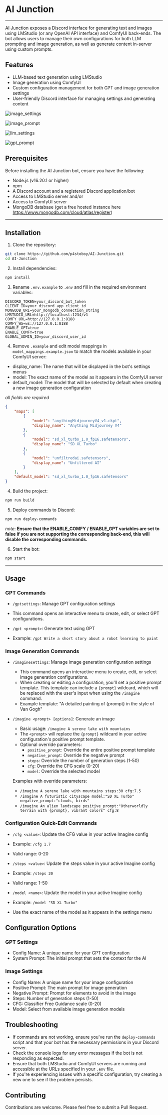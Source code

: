 # AI Junction

---
AI Junction exposes a Discord interface for generating text and images using LMStudio (or any OpenAI API interface) and ComfyUI back-ends. The bot allows users to manage their own configurations for both LLM prompting and image generation, as well as generate content in-server using custom prompts.

## Features

- LLM-based text generation using LMStudio
- Image generation using ComfyUI
- Custom configuration management for both GPT and image generation settings
- User-friendly Discord interface for managing settings and generating content

![image_settings](readme_images/image_config.png)

![image_prompt](readme_images/image_prompt.png)

![llm_settings](readme_images/llm_config.png)

![gpt_prompt](readme_images/llm_prompt.png)


## Prerequisites

Before installing the AI Junction bot, ensure you have the following:

- Node.js (v16.20.1 or higher)
- npm
- A Discord account and a registered Discord application/bot
- Access to LMStudio server and/or
- Access to ComfyUI server
- MongoDB database (get a free hosted instance here https://www.mongodb.com/cloud/atlas/register)

---

## Installation

1. Clone the repository:
```bash
git clone https://github.com/p4stoboy/AI-Junction.git
cd AI-Junction
```

2. Install dependencies:
```bash
npm install
```

3. Rename `.env.example` to `.env` and fill in the required environment variables:
```
DISCORD_TOKEN=your_discord_bot_token
CLIENT_ID=your_discord_app_client_id
MONGODB_URI=your_mongodb_connection_string
LMSTUDIO_URL=http://localhost:1234/v1
COMFY_URL=http://127.0.0.1:8188
COMFY_WS=ws://127.0.0.1:8188
ENABLE_GPT=true
ENABLE_COMFY=true
GLOBAL_ADMIN_ID=your_discord_user_id
```

4. Remove `.example` and edit model mappings in `model_mappings.example.json` to match the models available in your ComfyUI server:
- display_name: The name that will be displayed in the bot's settings menus
- model: The exact name of the model as it appears in the ComfyUI server
- default_model: The model that will be selected by default when creating a new image generation configuration

*all fields are required*
```json
{
    "maps": [
        {
            "model": "anythingMidjourneyV4_v1.ckpt",
            "display_name": "Anything Midjourney V4"
        },
        {
            "model": "sd_xl_turbo_1.0_fp16.safetensors",
            "display_name": "SD XL Turbo"
        },
        {
            "model": "unfiltredai.safetensors",
            "display_name": "Unfiltered AI"
        }
    ],
    "default_model": "sd_xl_turbo_1.0_fp16.safetensors"
}
```


4. Build the project:
```bash
npm run build
```

5. Deploy commands to Discord:
```bash
npm run deploy-commands
```
*note*: **Ensure that the ENABLE_COMFY / ENABLE_GPT variables are set to false if you are not supporting the corresponding back-end, this will disable the corresponding commands.**

6. Start the bot:
```bash
npm start
```

---

## Usage

### GPT Commands

- `/gptsettings`: Manage GPT configuration settings
- This command opens an interactive menu to create, edit, or select GPT configurations.

- `/gpt <prompt>`: Generate text using GPT
- Example: `/gpt Write a short story about a robot learning to paint`

### Image Generation Commands

- `/imaginesettings`: Manage image generation configuration settings
    - This command opens an interactive menu to create, edit, or select image generation configurations.
    - When creating or editing a configuration, you'll set a positive prompt template. This template can include a `{prompt}` wildcard, which will be replaced with the user's input when using the `/imagine` command.
    - Example template: "A detailed painting of {prompt} in the style of Van Gogh"

- `/imagine <prompt> [options]`: Generate an image
    - Basic usage: `/imagine A serene lake with mountains`
    - The `<prompt>` will replace the `{prompt}` wildcard in your active configuration's positive prompt template.
    - Optional override parameters:
        - `positive_prompt`: Override the entire positive prompt template
        - `negative_prompt`: Override the negative prompt
        - `steps`: Override the number of generation steps (1-50)
        - `cfg`: Override the CFG scale (0-20)
        - `model`: Override the selected model

  Examples with override parameters:
    - `/imagine A serene lake with mountains steps:30 cfg:7.5`
    - `/imagine A futuristic cityscape model:"SD XL Turbo" negative_prompt:"clouds, birds"`
    - `/imagine An alien landscape positive_prompt:"Otherworldly terrain with {prompt}, vibrant colors" cfg:8`

### Configuration Quick-Edit Commands

- `/cfg <value>`: Update the CFG value in your active Imagine config
- Example: `/cfg 1.7`
- Valid range: 0-20

- `/steps <value>`: Update the steps value in your active Imagine config
- Example: `/steps 20`
- Valid range: 1-50

- `/model <name>`: Update the model in your active Imagine config
- Example: `/model "SD XL Turbo"`
- Use the exact name of the model as it appears in the settings menu


## Configuration Options

### GPT Settings
- Config Name: A unique name for your GPT configuration
- System Prompt: The initial prompt that sets the context for the AI

### Image Settings
- Config Name: A unique name for your image configuration
- Positive Prompt: The main prompt for image generation
- Negative Prompt: Prompt for elements to avoid in the image
- Steps: Number of generation steps (1-50)
- CFG: Classifier Free Guidance scale (0-20)
- Model: Select from available image generation models

## Troubleshooting

- If commands are not working, ensure you've run the `deploy-commands` script and that your bot has the necessary permissions in your Discord server.
- Check the console logs for any error messages if the bot is not responding as expected.
- Ensure that both LMStudio and ComfyUI servers are running and accessible at the URLs specified in your `.env` file.
- If you're experiencing issues with a specific configuration, try creating a new one to see if the problem persists.

## Contributing

Contributions are welcome. Please feel free to submit a Pull Request.


